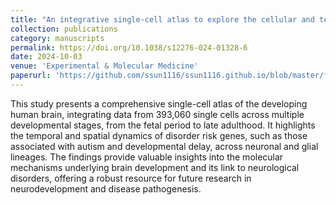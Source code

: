 ```yaml
---
title: "An integrative single-cell atlas to explore the cellular and temporal specificity of neurological disorder genes during human brain development"
collection: publications
category: manuscripts
permalink: https://doi.org/10.1038/s12276-024-01328-6
date: 2024-10-03
venue: 'Experimental & Molecular Medicine'
paperurl: 'https://github.com/ssun1116/ssun1116.github.io/blob/master/files/An%20integrative%20single-cell%20atlas%20to%20explore%20the%20cellular%20and%20temporal%20specificity%20of%20neurological%20disorder%20genes%20during%20human%20brain%20development.pdf'
---
```


This study presents a comprehensive single-cell atlas of the developing human brain, integrating data from 393,060 single cells across multiple developmental stages, from the fetal period to late adulthood. It highlights the temporal and spatial dynamics of disorder risk genes, such as those associated with autism and developmental delay, across neuronal and glial lineages. The findings provide valuable insights into the molecular mechanisms underlying brain development and its link to neurological disorders, offering a robust resource for future research in neurodevelopment and disease pathogenesis.

